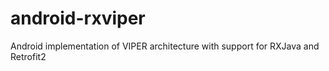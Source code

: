 # android-rxviper
Android implementation of VIPER architecture with support for RXJava and Retrofit2
